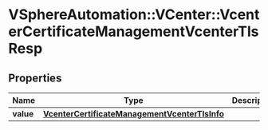 # VSphereAutomation::VCenter::VcenterCertificateManagementVcenterTlsResp

## Properties
Name | Type | Description | Notes
------------ | ------------- | ------------- | -------------
**value** | [**VcenterCertificateManagementVcenterTlsInfo**](VcenterCertificateManagementVcenterTlsInfo.md) |  | 


